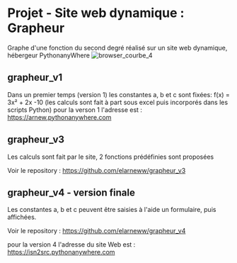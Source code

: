 # Projet - Site web dynamique : Grapheur


Graphe d'une fonction du second degré réalisé sur un site web dynamique, hébergeur PythonanyWhere
![browser_courbe_4](https://user-images.githubusercontent.com/55845737/81000230-47b32880-8e46-11ea-9cd5-ecf109fd3129.jpg)


## grapheur_v1

Dans un premier temps (version 1) les constantes a, b et c sont fixées: f(x) = 3x² + 2x -10
(les calculs sont fait à part sous excel puis incorporés dans les scripts Python)
pour la verson 1 l'adresse est : https://arnew.pythonanywhere.com


## grapheur_v3

Les calculs sont fait par le site, 2 fonctions prédéfinies sont proposées

Voir le repository : https://github.com/elarneww/grapheur_v3

## grapheur_v4 - version finale

Les constantes a, b et c peuvent être saisies à l'aide un formulaire, puis affichées.

Voir le repository : https://github.com/elarneww/grapheur_v4

pour la version 4 l'adresse du site Web est : https://isn2src.pythonanywhere.com
